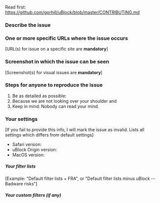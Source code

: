 Read first: <https://github.com/gorhill/uBlock/blob/master/CONTRIBUTING.md>

### Describe the issue


### One or more specific URLs where the issue occurs

[URL(s) for issue on a specific site are **mandatory**]

### Screenshot in which the issue can be seen

[Screenshot(s) for visual issues are **mandatory**]

### Steps for anyone to reproduce the issue

1. Be as detailed as possible:
1. Because we are not looking over your shoulder and
1. Keep in mind: Nobody can read your mind.

### Your settings

[If you fail to provide this info, I will mark the issue as invalid. Lists all settings which differs from default settings]

- Safari version: 
- uBlock Origin version: 
- MacOS version:

##### Your filter lists

[Example: "Default filter lists + FRA", or "Default filter lists minus uBlock -- Badware risks"]

##### Your custom filters (if any)
